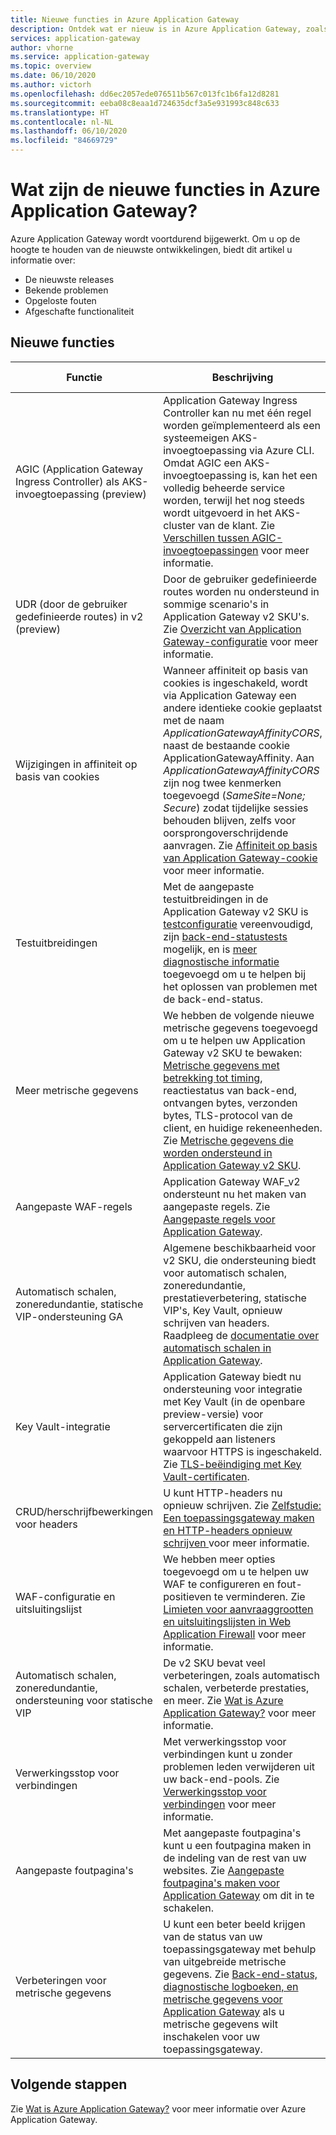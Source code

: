 ```yaml
---
title: Nieuwe functies in Azure Application Gateway
description: Ontdek wat er nieuw is in Azure Application Gateway, zoals de laatste opmerkingen bij de release, bekende problemen, opgeloste problemen, verminderde functionaliteit en aankomende wijzigingen.
services: application-gateway
author: vhorne
ms.service: application-gateway
ms.topic: overview
ms.date: 06/10/2020
ms.author: victorh
ms.openlocfilehash: dd6ec2057ede076511b567c013fc1b6fa12d8281
ms.sourcegitcommit: eeba08c8eaa1d724635dcf3a5e931993c848c633
ms.translationtype: HT
ms.contentlocale: nl-NL
ms.lasthandoff: 06/10/2020
ms.locfileid: "84669729"
---
```

# <a name="whats-new-in-azure-application-gateway"></a>Wat zijn de nieuwe functies in Azure Application Gateway?

Azure Application Gateway wordt voortdurend bijgewerkt. Om u op de hoogte te houden van de nieuwste ontwikkelingen, biedt dit artikel u informatie over:

- De nieuwste releases
- Bekende problemen
- Opgeloste fouten
- Afgeschafte functionaliteit

## <a name="new-features"></a>Nieuwe functies

|Functie  |Beschrijving  |Datum toegevoegd  |
|---------|---------|---------|
| AGIC (Application Gateway Ingress Controller) als AKS-invoegtoepassing (preview) |Application Gateway Ingress Controller kan nu met één regel worden geïmplementeerd als een systeemeigen AKS-invoegtoepassing via Azure CLI. Omdat AGIC een AKS-invoegtoepassing is, kan het een volledig beheerde service worden, terwijl het nog steeds wordt uitgevoerd in het AKS-cluster van de klant. Zie [Verschillen tussen AGIC-invoegtoepassingen](ingress-controller-overview.md#difference-between-helm-deployment-and-aks-add-on) voor meer informatie. |Juni 2020 |
| UDR (door de gebruiker gedefinieerde routes) in v2 (preview) |Door de gebruiker gedefinieerde routes worden nu ondersteund in sommige scenario's in Application Gateway v2 SKU's. Zie [Overzicht van Application Gateway-configuratie](configuration-overview.md#user-defined-routes-supported-on-the-application-gateway-subnet) voor meer informatie. |Maart 2020 |
|Wijzigingen in affiniteit op basis van cookies |Wanneer affiniteit op basis van cookies is ingeschakeld, wordt via Application Gateway een andere identieke cookie geplaatst met de naam *ApplicationGatewayAffinityCORS*, naast de bestaande cookie ApplicationGatewayAffinity. Aan *ApplicationGatewayAffinityCORS* zijn nog twee kenmerken toegevoegd (*SameSite=None; Secure*) zodat tijdelijke sessies behouden blijven, zelfs voor oorsprongoverschrijdende aanvragen. Zie [Affiniteit op basis van Application Gateway-cookie](configuration-overview.md#cookie-based-affinity) voor meer informatie. |Februari 2020 |
|Testuitbreidingen |Met de aangepaste testuitbreidingen in de Application Gateway v2 SKU is [testconfiguratie](https://docs.microsoft.com/azure/application-gateway/application-gateway-create-probe-portal#create-probe-for-application-gateway-v2-sku) vereenvoudigd, zijn [back-end-statustests](https://docs.microsoft.com/azure/application-gateway/application-gateway-create-probe-portal#test-backend-health-with-the-probe) mogelijk, en is [meer diagnostische informatie](https://docs.microsoft.com/azure/application-gateway/application-gateway-backend-health-troubleshooting#error-messages) toegevoegd om u te helpen bij het oplossen van problemen met de back-end-status.  |Oktober 2019 |
|Meer metrische gegevens |We hebben de volgende nieuwe metrische gegevens toegevoegd om u te helpen uw Application Gateway v2 SKU te bewaken: [Metrische gegevens met betrekking tot timing](https://docs.microsoft.com/azure/application-gateway/application-gateway-metrics#timing-metrics), reactiestatus van back-end, ontvangen bytes, verzonden bytes, TLS-protocol van de client, en huidige rekeneenheden. Zie [Metrische gegevens die worden ondersteund in Application Gateway v2 SKU](https://docs.microsoft.com/azure/application-gateway/application-gateway-metrics#metrics-supported-by-application-gateway-v2-sku). |Augustus 2019 |
|Aangepaste WAF-regels |Application Gateway WAF_v2 ondersteunt nu het maken van aangepaste regels. Zie [Aangepaste regels voor Application Gateway](custom-waf-rules-overview.md). |Juni 2019 |
|Automatisch schalen, zoneredundantie, statische VIP-ondersteuning GA |Algemene beschikbaarheid voor v2 SKU, die ondersteuning biedt voor automatisch schalen, zoneredundantie, prestatieverbetering, statische VIP's, Key Vault, opnieuw schrijven van headers. Raadpleeg de [documentatie over automatisch schalen in Application Gateway](application-gateway-autoscaling-zone-redundant.md). |April 2019 |
|Key Vault-integratie |Application Gateway biedt nu ondersteuning voor integratie met Key Vault (in de openbare preview-versie) voor servercertificaten die zijn gekoppeld aan listeners waarvoor HTTPS is ingeschakeld. Zie [TLS-beëindiging met Key Vault-certificaten](key-vault-certs.md). |April 2019 |
|CRUD/herschrijfbewerkingen voor headers     |U kunt HTTP-headers nu opnieuw schrijven. Zie [Zelfstudie: Een toepassingsgateway maken en HTTP-headers opnieuw schrijven ](tutorial-http-header-rewrite-powershell.md) voor meer informatie.|December 2018|
|WAF-configuratie en uitsluitingslijst     |We hebben meer opties toegevoegd om u te helpen uw WAF te configureren en fout-positieven te verminderen. Zie [Limieten voor aanvraaggrootten en uitsluitingslijsten in Web Application Firewall](application-gateway-waf-configuration.md) voor meer informatie.|December 2018|
|Automatisch schalen, zoneredundantie, ondersteuning voor statische VIP      |De v2 SKU bevat veel verbeteringen, zoals automatisch schalen, verbeterde prestaties, en meer. Zie [Wat is Azure Application Gateway?](overview.md) voor meer informatie.|September 2018|
|Verwerkingsstop voor verbindingen     |Met verwerkingsstop voor verbindingen kunt u zonder problemen leden verwijderen uit uw back-end-pools. Zie [Verwerkingsstop voor verbindingen](features.md#connection-draining) voor meer informatie.|September 2018|
|Aangepaste foutpagina's     |Met aangepaste foutpagina's kunt u een foutpagina maken in de indeling van de rest van uw websites. Zie [Aangepaste foutpagina's maken voor Application Gateway](custom-error.md) om dit in te schakelen.|September 2018|
|Verbeteringen voor metrische gegevens     |U kunt een beter beeld krijgen van de status van uw toepassingsgateway met behulp van uitgebreide metrische gegevens. Zie [Back-end-status, diagnostische logboeken, en metrische gegevens voor Application Gateway](application-gateway-diagnostics.md) als u metrische gegevens wilt inschakelen voor uw toepassingsgateway.|Juni 2018|

## <a name="next-steps"></a>Volgende stappen

Zie [Wat is Azure Application Gateway?](overview.md) voor meer informatie over Azure Application Gateway.
